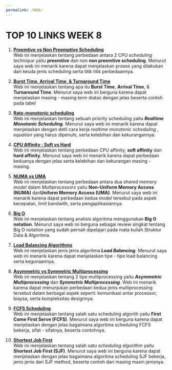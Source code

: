 ```yaml
---
permalink: /W08/
---
```


# TOP 10 LINKS WEEK 8

1. [**Preemtive vs Non Preemptive Scheduling**](https://www.tutorialspoint.com/preemptive-and-non-preemptive-scheduling)\
    Web ini menjelaskan tentang perbedaan antara 2 CPU *scheduling technique* yaitu **preemtive** dan non **non preemtive scheduling**. Menurut saya web ini menarik karena dapat menjelaskan proses yang dilakukan dari keuda jenis scheduling serta titik titik perbedaannya.

1. [**Burst Time, Arrival Time, & Turnaround Time** ](https://afteracademy.com/blog/what-is-burst-arrival-exit-response-waiting-turnaround-time-and-throughput)\
    Web ini menjelaskan tentang apa itu **Burst Time**, **Arrival Time**, & **Turnaround Time**. Menurut saya web ini berguna karena dapat menjelaskan masing - masing term diatas dengan jelas beserta contoh pada tabel

1. [**Rate-monotonic scheduling**](https://www.geeksforgeeks.org/rate-monotonic-scheduling/)\
    Web ini menjelaskan tentang sebuah priority scheduling yaitu ***Realtime Monotonic Scheduling***. Menurut saya web ini menarik karena dapat menjelaskan dengan detil cara kerja *realtime monotonic scheduling* , *equation* yang harus dipenuhi, serta kelebihan dan kekurangannya.

1. [**CPU Affinity : Soft vs Hard**](https://www.how-hard-can-it.be/cpu-affinity-introduction/)\
    Web ini menjelaskan tentang perbedaan CPU affinity, **soft affinity** dan **hard affinity**. Menurut saya web ini menarik karena dapat perbedaan keduanya dengan jelas serta kelebihan dan kekurangan masing - masing.

1. [**NUMA vs UMA**](https://www.geeksforgeeks.org/difference-between-uniform-memory-access-uma-and-non-uniform-memory-access-numa/)\
    Web ini menjelaskan tentang perbedaan antara dua *shared memory model* dalam *Multiprocessors* yaitu **Non-Uniform Memory Access** **(NUMA)** dan**Uniform Memory Access (UMA)**. Menurut saya web ini menarik karena dapat perbedaan kedua model tersebut pada aspek kecepatan, limit bandwith, serta pengaplikasiannya.

1. [**Big O**](https://www.geeksforgeeks.org/analysis-algorithms-big-o-analysis/)\
    Web ini menjelaskan tentang analisis algoritma menggunakan **Big O notation**. Menurut saya web ini berguna sebagai review singkat tentang Big O notation yang sudah pernah dipelajari pada mata kuliah Struktur Data & Algoritma.

1. [**Load Balancing Algorithms**](https://kemptechnologies.com/load-balancer/load-balancing-algorithms-techniques/)\
    Web ini menjelaskan jenis jenis algoritma ***Load Balancing***. Menurut saya web ini menarik karena dapat menjelaskan tipe - tipe load balancing serta kegunaannya.

1. [**Asymmetric vs Symmetric Multiprocessing**](https://www.geeksforgeeks.org/difference-between-asymmetric-and-symmetric-multiprocessing/)\
    Web ini menjelaskan tentang 2 tipe multiprocessing yaitu  ***Asymmetric Multiprocessing*** dan ***Symmetric Multiprocessing***. Web ini menarik karena dapat menunjukan perbedaan kedua jenis multiprocessing tersebut dalam berbagai aspek seperti: komunikasi antar processor, biaysa, serta kompleksitas designnya.

1. [**FCFS Scheduling**](https://www.guru99.com/fcfs-scheduling.html)\
    Web ini menjelaskan tentang salah satu scheduling algorith yaitu **First Come First Serve (FCFS)**. Menurut saya web ini berguna karena dapat menjelaskan dengan jelas bagaimana algoritma scheduling FCFS bekerja, sifat - sifatnya, beserta contohnya.

1. [**Shortest Job First**](https://www.guru99.com/shortest-job-first-sjf-scheduling.html)\
    Web ini menjelaskan tentang salah satu *scheduling algorithm* yaitu **Shortest Job First (SJF)**. Menurut saya web ini berguna karena dapat menjelaskan dengan jelas bagaimana algoritma scheduling SJF bekerja, jenis jenis dari SJF method, beserta contoh dari masing masin jenisnya.















